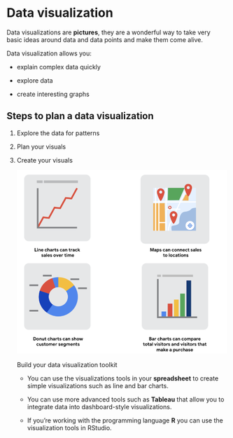 # Data visualization

Data visualizations are **pictures**, they are a wonderful way to take very basic ideas around data and data points and make them come alive.

Data visualization allows you:

- explain complex data quickly

- explore data

- create interesting graphs

## Steps to plan a data visualization

1. Explore the data for patterns

2. Plan your visuals

3. Create your visuals

   ![charts](./charts-func.png)

   Build your data visualization toolkit

   - You can use the visualizations tools in your **spreadsheet** to create simple visualizations such as line and bar charts.

   - You can use more advanced tools such as **Tableau** that allow you to integrate data into dashboard-style visualizations.

   - If you’re working with the programming language **R** you can use the visualization tools in RStudio.
